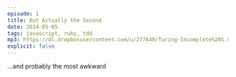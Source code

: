 ```yaml
---
episode: 1
title: But Actually the Second
date: 2014-05-05
tags: javascript, ruby, tdd
mp3: https://dl.dropboxusercontent.com/u/277640/Turing-Incomplete%201.mp3
explicit: false
---
```


...and probably the most awkward
